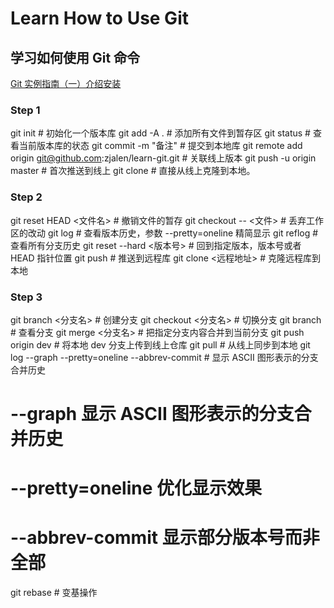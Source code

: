 # Learn How to Use Git
## 学习如何使用 Git 命令
[Git 实例指南（一）介绍安装](https://www.jalen.top/#/cate/5/article/26)

### Step 1
git init # 初始化一个版本库
git add -A . # 添加所有文件到暂存区
git status # 查看当前版本库的状态
git commit -m "备注" # 提交到本地库
git remote add origin git@github.com:zjalen/learn-git.git # 关联线上版本
git push -u origin master # 首次推送到线上
git clone # 直接从线上克隆到本地。

### Step 2
git reset HEAD <文件名>  # 撤销文件的暂存
git checkout -- <文件>  # 丢弃工作区的改动
git log # 查看版本历史，参数 --pretty=oneline 精简显示
git reflog # 查看所有分支历史
git reset --hard <版本号> # 回到指定版本，版本号或者 HEAD 指针位置
git push # 推送到远程库
git clone <远程地址> # 克隆远程库到本地

### Step 3
git branch <分支名>  # 创建分支
git checkout <分支名> # 切换分支
git branch  # 查看分支
git merge <分支名>  # 把指定分支内容合并到当前分支
git push origin dev  # 将本地 dev 分支上传到线上仓库
git pull # 从线上同步到本地
git log --graph --pretty=oneline --abbrev-commit  # 显示 ASCII 图形表示的分支合并历史
# --graph 显示 ASCII 图形表示的分支合并历史
# --pretty=oneline  优化显示效果
# --abbrev-commit 显示部分版本号而非全部
git rebase  # 变基操作
